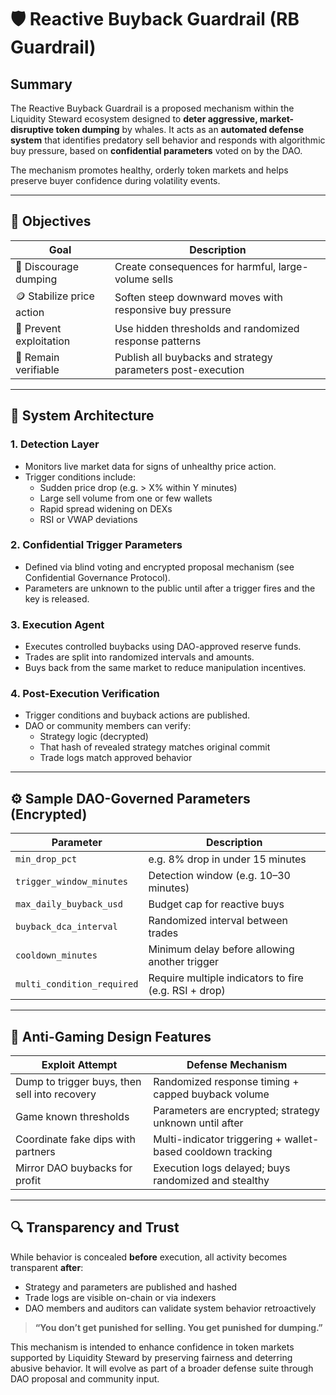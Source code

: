 # 🛡️ Reactive Buyback Guardrail (RB Guardrail)

## Summary

The Reactive Buyback Guardrail is a proposed mechanism within the Liquidity Steward ecosystem designed to **deter aggressive, market-disruptive token dumping** by whales. It acts as an **automated defense system** that identifies predatory sell behavior and responds with algorithmic buy pressure, based on **confidential parameters** voted on by the DAO.

The mechanism promotes healthy, orderly token markets and helps preserve buyer confidence during volatility events.

---

## 🎯 Objectives

| Goal                       | Description                                                                 |
|----------------------------|-----------------------------------------------------------------------------|
| 🚫 Discourage dumping      | Create consequences for harmful, large-volume sells                        |
| 🪙 Stabilize price action  | Soften steep downward moves with responsive buy pressure                   |
| 🧠 Prevent exploitation    | Use hidden thresholds and randomized response patterns                     |
| 🧾 Remain verifiable       | Publish all buybacks and strategy parameters post-execution                |

---

## 🔧 System Architecture

### 1. **Detection Layer**
- Monitors live market data for signs of unhealthy price action.
- Trigger conditions include:
  - Sudden price drop (e.g. > X% within Y minutes)
  - Large sell volume from one or few wallets
  - Rapid spread widening on DEXs
  - RSI or VWAP deviations

### 2. **Confidential Trigger Parameters**
- Defined via blind voting and encrypted proposal mechanism (see Confidential Governance Protocol).
- Parameters are unknown to the public until after a trigger fires and the key is released.

### 3. **Execution Agent**
- Executes controlled buybacks using DAO-approved reserve funds.
- Trades are split into randomized intervals and amounts.
- Buys back from the same market to reduce manipulation incentives.

### 4. **Post-Execution Verification**
- Trigger conditions and buyback actions are published.
- DAO or community members can verify:
  - Strategy logic (decrypted)
  - That hash of revealed strategy matches original commit
  - Trade logs match approved behavior

---

## ⚙️ Sample DAO-Governed Parameters (Encrypted)

| Parameter                    | Description                                          |
|-----------------------------|------------------------------------------------------|
| `min_drop_pct`              | e.g. 8% drop in under 15 minutes                    |
| `trigger_window_minutes`    | Detection window (e.g. 10–30 minutes)               |
| `max_daily_buyback_usd`     | Budget cap for reactive buys                        |
| `buyback_dca_interval`      | Randomized interval between trades                  |
| `cooldown_minutes`          | Minimum delay before allowing another trigger       |
| `multi_condition_required`  | Require multiple indicators to fire (e.g. RSI + drop) |

---

## 🧠 Anti-Gaming Design Features

| Exploit Attempt                                | Defense Mechanism                                             |
|------------------------------------------------|----------------------------------------------------------------|
| Dump to trigger buys, then sell into recovery  | Randomized response timing + capped buyback volume            |
| Game known thresholds                          | Parameters are encrypted; strategy unknown until after        |
| Coordinate fake dips with partners             | Multi-indicator triggering + wallet-based cooldown tracking   |
| Mirror DAO buybacks for profit                 | Execution logs delayed; buys randomized and stealthy          |

---

## 🔍 Transparency and Trust

While behavior is concealed **before** execution, all activity becomes transparent **after**:

- Strategy and parameters are published and hashed
- Trade logs are visible on-chain or via indexers
- DAO members and auditors can validate system behavior retroactively

> **“You don’t get punished for selling. You get punished for dumping.”**

This mechanism is intended to enhance confidence in token markets supported by Liquidity Steward by preserving fairness and deterring abusive behavior. It will evolve as part of a broader defense suite through DAO proposal and community input.

